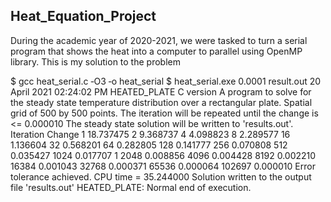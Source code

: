 Heat_Equation_Project
-----------------------------------------------------------------------------------------------------------------------------------------------------------------------------------

During the academic year of 2020-2021, we were tasked to turn a serial program that shows the heat into a computer to parallel using OpenMP library. This is my solution to the problem

$ gcc heat_serial.c ‐O3 ‐o heat_serial
$ heat_serial.exe 0.0001 result.out
20 April 2021 02:24:02 PM
HEATED_PLATE
C version
A program to solve for the steady state temperature distribution
over a rectangular plate.
Spatial grid of 500 by 500 points.
The iteration will be repeated until the change is <= 0.000010
The steady state solution will be written to 'results.out'.
Iteration Change
1 18.737475
2 9.368737
4 4.098823
8 2.289577
16 1.136604
32 0.568201
64 0.282805
128 0.141777
256 0.070808
512 0.035427
1024 0.017707
1
2048 0.008856
4096 0.004428
8192 0.002210
16384 0.001043
32768 0.000371
65536 0.000064
102697 0.000010
Error tolerance achieved.
CPU time = 35.244000
Solution written to the output file 'results.out'
HEATED_PLATE:
Normal end of execution.


